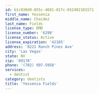 ```yaml
---
id: b1c030d9-855c-4681-81fc-652482101571
first_name: Yessenia
middle_name: Chaidez
last_name: Fields
license_type: DMD
license_number: '6298'
license_status: Active
license_expiration: '42185'
address: '8221 Ranch Pines Ave'
city: 'Las Vegas'
state: NV
zip: '89178'
phone: '(702) 997-5958'
services:
  - dentist
category: dentists
title: 'Yessenia Fields'
---
```

